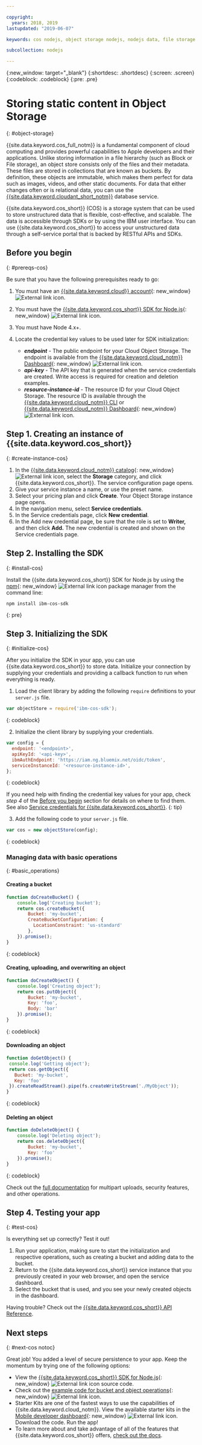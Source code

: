 ```yaml
---

copyright:
  years: 2018, 2019
lastupdated: "2019-06-07"

keywords: cos nodejs, object storage nodejs, nodejs data, file storage nodejs, ibm-cos-sdk nodejs, creating object nodejs, downloading object nodejs, static nodejs

subcollection: nodejs

---
```


{:new_window: target="_blank"}
{:shortdesc: .shortdesc}
{:screen: .screen}
{:codeblock: .codeblock}
{:pre: .pre}

# Storing static content in Object Storage
{: #object-storage}

<!-- Sample Code for the SDK: https://github.com/ibm/ibm-cos-sdk-js#example-code -->

<!-- More sample code: https://cloud.ibm.com/docs/services/cloud-object-storage/libraries?topic=cloud-object-storage-node -->

<!-- Object storage tutorial under the Storing and sharing data topicgroup:
https://cloud.ibm.com/docs/services/cloud-object-storage?topic=cloud-object-storage-about -->

{{site.data.keyword.cos_full_notm}} is a fundamental component of cloud computing and provides powerful capabilities to Apple developers and their applications. Unlike storing information in a file hierarchy (such as Block or File storage), an object store consists only of the files and their metadata. These files are stored in collections that are known as buckets. By definition, these objects are immutable, which makes them perfect for data such as images, videos, and other static documents. For data that either changes often or is relational data, you can use the [{{site.data.keyword.cloudant_short_notm}}](/docs/node?topic=nodejs-cloudant) database service.

{{site.data.keyword.cos_short}} (COS) is a storage system that can be used to store unstructured data that is flexible, cost-effective, and scalable. The data is accessible through SDKs or by using the IBM user interface. You can use {{site.data.keyword.cos_short}} to access your unstructured data through a self-service portal that is backed by RESTful APIs and SDKs.

## Before you begin
{: #prereqs-cos}

Be sure that you have the following prerequisites ready to go:
1. You must have an [{{site.data.keyword.cloud}} account](https://cloud.ibm.com/registration/?target=%2Fdeveloper%2Fappservice%2Fcreate-app){: new_window} ![External link icon](../icons/launch-glyph.svg "External link icon").
2. You must have the [{{site.data.keyword.cos_short}} SDK for Node.js](https://github.com/ibm/ibm-cos-sdk-js){: new_window} ![External link icon](../icons/launch-glyph.svg "External link icon").
3. You must have Node 4.x+.
4. Locate the credential key values to be used later for SDK initialization:

    * _**endpoint**_ - The public endpoint for your Cloud Object Storage. The endpoint is available from the [{{site.data.keyword.cloud_notm}} Dashboard](https://cloud.ibm.com/resources){: new_window} ![External link icon](../icons/launch-glyph.svg "External link icon").
    * _**api-key**_ - The API key that is generated when the service credentials are created. Write access is required for creation and deletion examples.
    * _**resource-instance-id**_ - The resource ID for your Cloud Object Storage. The resource ID is available through the [{{site.data.keyword.cloud_notm}} CLI](/docs/cli?topic=cloud-cli-getting-started) or [{{site.data.keyword.cloud_notm}} Dashboard](https://cloud.ibm.com/resources){: new_window} ![External link icon](../icons/launch-glyph.svg "External link icon").

## Step 1. Creating an instance of {{site.data.keyword.cos_short}}
{: #create-instance-cos}

1. In the [{{site.data.keyword.cloud_notm}} catalog](https://cloud.ibm.com/catalog){: new_window} ![External link icon](../icons/launch-glyph.svg "External link icon"), select the **Storage** category, and click {{site.data.keyword.cos_short}}. The service configuration page opens.
2. Give your service instance a name, or use the preset name.
3. Select your pricing plan and click **Create**. Your Object Storage instance page opens.
4. In the navigation menu, select **Service credentials**.
5. In the Service credentials page, click **New credential**.
6. In the Add new credential page, be sure that the role is set to **Writer,** and then click **Add.** The new credential is created and shown on the Service credentials page.

## Step 2. Installing the SDK
{: #install-cos}

Install the {{site.data.keyword.cos_short}} SDK for Node.js by using the [npm](https://nodejs.org/en/){: new_window} ![External link icon](../icons/launch-glyph.svg "External link icon") package manager from the command line:
```
npm install ibm-cos-sdk
```
{: pre}

## Step 3. Initializing the SDK
{: #initialize-cos}

After you initialize the SDK in your app, you can use {{site.data.keyword.cos_short}} to store data. Initialize your connection by supplying your credentials and providing a callback function to run when everything is ready.

1. Load the client library by adding the following `require` definitions to your `server.js` file.
  ```js
  var objectStore = require('ibm-cos-sdk');
  ```
  {: codeblock}

2. Initialize the client library by supplying your credentials.
  ```js
  var config = {
    endpoint: '<endpoint>',
    apiKeyId: '<api-key>',
    ibmAuthEndpoint: 'https://iam.ng.bluemix.net/oidc/token',
    serviceInstanceId: '<resource-instance-id>',
  };
  ```
  {: codeblock}

  If you need help with finding the credential key values for your app, check *step 4* of the [Before you begin](#prereqs-cos) section for details on where to find them. See also [Service credentials for {{site.data.keyword.cos_short}}](/docs/services/cloud-object-storage/iam?topic=cloud-object-storage-service-credentials).
  {: tip}

3. Add the following code to your `server.js` file.
  ```js
  var cos = new objectStore(config);
  ```
  {: codeblock}

### Managing data with basic operations
{: #basic_operations}
<!--Borrowed from https://github.com/ibm/ibm-cos-sdk-js#example-code-->

#### Creating a bucket
```js
function doCreateBucket() {
    console.log('Creating bucket');
    return cos.createBucket({
        Bucket: 'my-bucket',
        CreateBucketConfiguration: {
          LocationConstraint: 'us-standard'
        },
    }).promise();
}
```
{: codeblock}

#### Creating, uploading, and overwriting an object
```js
function doCreateObject() {
    console.log('Creating object');
    return cos.putObject({
        Bucket: 'my-bucket',
        Key: 'foo',
        Body: 'bar'
    }).promise();
}
```
{: codeblock}

#### Downloading an object
<!-- Verify this snippet with Nick when he returns from vacation -->
```js
function doGetObject() {
 console.log('Getting object');
 return cos.getObject({
   Bucket: 'my-bucket',
   Key: 'foo'
 }).createReadStream().pipe(fs.createWriteStream('./MyObject'));
}
```
{: codeblock}

#### Deleting an object
```js
function doDeleteObject() {
    console.log('Deleting object');
    return cos.deleteObject({
        Bucket: 'my-bucket',
        Key: 'foo'
    }).promise();
}
```
{: codeblock}

Check out the [full documentation](/docs/services/cloud-object-storage?topic=cloud-object-storage-node) for multipart uploads, security features, and other operations.

## Step 4. Testing your app
{: #test-cos}

Is everything set up correctly? Test it out!

1. Run your application, making sure to start the initialization and respective operations, such as creating a bucket and adding data to the bucket.
2. Return to the {{site.data.keyword.cos_short}} service instance that you previously created in your web browser, and open the service dashboard.
3. Select the bucket that is used, and you see your newly created objects in the dashboard.

Having trouble? Check out the [{{site.data.keyword.cos_short}} API Reference](/docs/services/cloud-object-storage?topic=cloud-object-storage-compatibility-api).

## Next steps
{: #next-cos notoc}

Great job! You added a level of secure persistence to your app. Keep the momentum by trying one of the following options:

* View the [{{site.data.keyword.cos_short}} SDK for Node.js](https://github.com/ibm/ibm-cos-sdk-js){: new_window} ![External link icon](../icons/launch-glyph.svg "External link icon") source code.
* Check out the [example code for bucket and object operations](https://github.com/ibm/ibm-cos-sdk-js#example-code){: new_window} ![External link icon](../icons/launch-glyph.svg "External link icon").
* Starter Kits are one of the fastest ways to use the capabilities of {{site.data.keyword.cloud_notm}}. View the available starter kits in the [Mobile developer dashboard](https://cloud.ibm.com/developer/mobile/dashboard){: new_window} ![External link icon](../icons/launch-glyph.svg "External link icon"). Download the code. Run the app!
* To learn more about and take advantage of all of the features that {{site.data.keyword.cos_short}} offers, [check out the docs](/docs/services/cloud-object-storage?topic=cloud-object-storage-about).